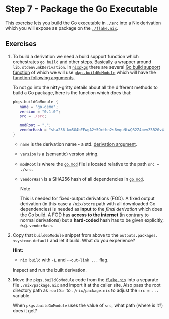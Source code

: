 # Step 7 - Package the Go Executable

This exercise lets you build the Go executable in [`./src`](./src) into a Nix
derivation which you will expose as package on the [`./flake.nix`](./flake.nix).

## Exercises

1. To build a derivation we need a build support function which orchestrates
   `go build` and other steps. Basically a wrapper around
   `lib.stdenv.mkDerivation`. In [`nixpkgs`](https://noogle.dev/) there are
   several [Go build support function](https://noogle.dev/q?term=buildGo) of
   which we will use
   [`pkgs.buildGoModule`](https://github.com/NixOS/nixpkgs/tree/master/pkgs/build-support/go/module.nix)
   which will have the
   [function following arguments](https://github.com/NixOS/nixpkgs/blob/master/pkgs/build-support/go/module.nix#L19).

   To not go into the nitty-gritty details about all the different methods to
   build a Go package, here is the function which does that:

   ```nix
   pkgs.buildGoModule {
      name = "go-demo";
      version = "0.1.0";
      src = ./src;

      modRoot = ".";
      vendorHash = "sha256-Nm5G4bEFwgA2+5Octhn2s6vquNtwQ82Z4bevZ5R20v4=";
   }
   ```

   - `name` is the derivation name - a std.
     [derivation argument](https://nixos.org/manual/nixpkgs/stable/#sec-using-stdenv).

   - `version` is a (semantic) version string.

   - `modRoot` is where the [`go.mod`](./src/go.mod) file is located relative to
     the path `src = ./src`.

   - `vendorHash` is a SHA256 hash of all dependencies in
     [`go.mod`](./src/go.mod).

     > [!NOTE]
     >
     > This is needed for fixed-output derivations (FOD). A fixed output
     > derivation (in this case a `/nix/store` path with all downloaded Go
     > dependencies) is needed as **input** to the _final derivation_ which does
     > the Go build. A FOD has **access to the internet** (in contrary to normal
     > derivations) but a **hard-coded** hash has to be given explicitly, e.g.
     > `vendorHash`.

2. Copy that `buildGoModule` snippet from above to the
   `outputs.packages.<system>.default` and let it build. What do you experience?

   **Hint:**

   - `nix build` with `-L` and `--out-link ...` flag.

   Inspect and run the built derivation.

3. Move the `pkgs.buildGoModule` code from the [`flake.nix`](./flake.nix) into a
   separate file `./nix/package.nix` and import it at the caller site. Also pass
   the root directory path as `rootDir` to `./nix/package.nix` to adjust the
   `src = ...` variable.

   When `pkgs.buildGoModule` uses the value of `src`, what path (where is it?)
   does it get?
